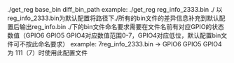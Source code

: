 ./get_reg base_bin diff_bin_path
example:
./get_reg reg_info_2333.bin ./
以reg_info_2333.bin为默认配置将路径下./所有的bin文件的差异信息补充到默认配置后输出reg_info.bin
./下的bin文件命名要求需要在文件名前有对应GPIO的状态数值（GPIO6 GPIO5 GPIO4对应数值范围0-7，GPIO4对应低位，默认配置bin文件可不按此命名要求）
example:
7reg_info_2333.bin -> GPIO6 GPIO5 GPIO4 为 111（7）时使用此配置文件

